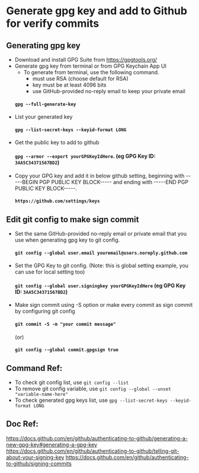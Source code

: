 # Generate gpg key and add to Github for verify commits

## Generating gpg key
  * Download and install GPG Suite from https://gpgtools.org/
  * Generate gpg key from terminal or from GPG Keychain App UI
    - To generate from terminal, use the following command. 
      - must use RSA (choose default for RSA)
      - key must be at least 4096 bits
      - use GitHub-provided no-reply email to keep your private email  
    #### ```gpg --full-generate-key```  
  * List your generated key  
    #### ```gpg --list-secret-keys --keyid-format LONG```
  * Get the public key to add to github
    #### ```gpg --armor --export yourGPGKeyIdHere```. (eg GPG Key ID:  ```3AA5C34371567BD2```)
  * Copy your GPG key and add it in below github setting, beginning with -----BEGIN PGP PUBLIC KEY BLOCK----- and ending with -----END PGP PUBLIC KEY BLOCK-----.
    #### ```https://github.com/settings/keys```
## Edit git config to make sign commit
  * Set the same GitHub-provided no-reply email or private email that you use when generating gpg key to git config.
    #### ```git config --global user.email youremail@users.noreply.github.com```
  * Set the GPG Key to git config. (Note: this is global setting example, you can use for local setting too)
    #### ```git config --global user.signingkey yourGPGKeyIdHere``` (eg GPG Key ID:  ```3AA5C34371567BD2```)
  * Make sign commit using -S option or make every commit as sign commit by configuring git config
    #### ```git commit -S -m "your commit message"```  
     (or)
    #### ```git config --global commit.gpgsign true```

## Command Ref: 
- To check git config list, use ```git config --list```
- To remove git config variable, use ```git config --global --unset "variable-name-here"```
- To check generated gpg keys list, use ```gpg --list-secret-keys --keyid-format LONG```

## Doc Ref:
https://docs.github.com/en/github/authenticating-to-github/generating-a-new-gpg-key#generating-a-gpg-key
https://docs.github.com/en/github/authenticating-to-github/telling-git-about-your-signing-key
https://docs.github.com/en/github/authenticating-to-github/signing-commits

